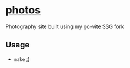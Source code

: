 # [photos](https://photos.toozej.com)

Photography site built using my [go-vite](https://github.com/toozej/go-vite) SSG fork

## Usage
- `make` ;) 
